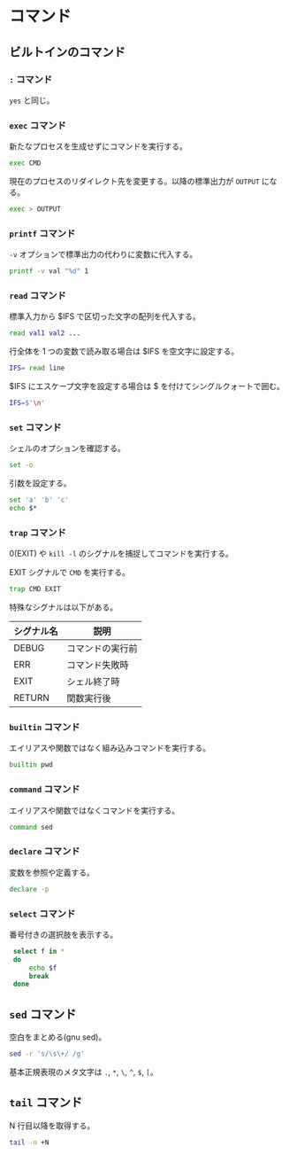 # コマンド

## ビルトインのコマンド

### ```:``` コマンド

```yes``` と同じ。

### ```exec``` コマンド

新たなプロセスを生成せずにコマンドを実行する。

```sh
exec CMD
```

現在のプロセスのリダイレクト先を変更する。以降の標準出力が ```OUTPUT``` になる。

```sh
exec > OUTPUT
```

### ```printf``` コマンド

```-v``` オプションで標準出力の代わりに変数に代入する。

```sh
printf -v val "%d" 1
```

### ```read``` コマンド

標準入力から $IFS で区切った文字の配列を代入する。

```sh
read val1 val2 ...
```

行全体を 1 つの変数で読み取る場合は $IFS を空文字に設定する。

```sh
IFS= read line
```

$IFS にエスケープ文字を設定する場合は $ を付けてシングルクォートで囲む。

```sh
IFS=$'\n'
```

### ```set``` コマンド

シェルのオプションを確認する。

```sh
set -o
```

引数を設定する。

```sh
set 'a' 'b' 'c'
echo $*
```

### ```trap``` コマンド

0(EXIT) や ```kill -l``` のシグナルを捕捉してコマンドを実行する。

EXIT シグナルで ```CMD``` を実行する。

```sh
trap CMD EXIT
```

特殊なシグナルは以下がある。

| シグナル名 | 説明 |
| --------- | ---- |
| DEBUG | コマンドの実行前 |
| ERR | コマンド失敗時 |
| EXIT | シェル終了時 |
| RETURN | 関数実行後 |


### ```builtin``` コマンド

エイリアスや関数ではなく組み込みコマンドを実行する。

```sh
builtin pwd
```

### ```command``` コマンド

エイリアスや関数ではなくコマンドを実行する。

```sh
command sed
```

### ```declare``` コマンド

変数を参照や定義する。

```sh
declare -p
```

### ```select``` コマンド

番号付きの選択肢を表示する。

```sh
 select f in *
 do
     echo $f
     break
 done
```

## ```sed``` コマンド

空白をまとめる(gnu sed)。

```sh
sed -r 's/\s\+/ /g'
```

基本正規表現のメタ文字は ```.```, ```*```, ```\```, ```^```, ```$```, ```[```。

## ```tail``` コマンド

N 行目以降を取得する。

```sh
tail -n +N
```
